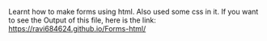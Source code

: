 Learnt how to make forms using html.
Also used some css in it.
If you want to see the Output of this file, here is the link: https://ravi684624.github.io/Forms-html/
